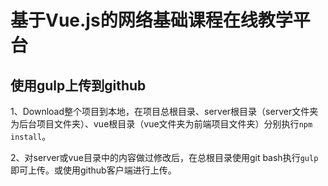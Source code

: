 # 基于Vue.js的网络基础课程在线教学平台
## 使用gulp上传到github
1、Download整个项目到本地，在项目总根目录、server根目录（server文件夹为后台项目文件夹）、vue根目录（vue文件夹为前端项目文件夹）分别执行`npm install`。

2、对server或vue目录中的内容做过修改后，在总根目录使用git bash执行`gulp`即可上传。或使用github客户端进行上传。